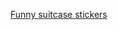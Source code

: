 ---
layout: post
wordpress_id: 985
wordpress_url: http://noesbueno.com/archives/985
date: '2011-01-28 13:00:19 -0600'
date_gmt: '2011-01-28 18:00:19 -0600'
body: |
  <p><a href="http://feedproxy.google.com/~r/LostAtEMinor/~3/4ZNbYM68uEg/">Funny suitcase stickers</a></p>
---